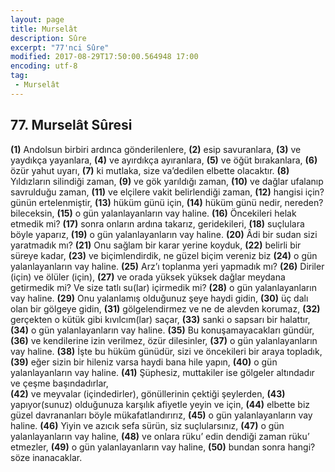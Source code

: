 ```yaml
---
layout: page
title: Murselât
description: Sûre
excerpt: "77'nci Sûre"
modified: 2017-08-29T17:50:00.564948 17:00
encoding: utf-8
tag: 
 - Murselât
---
```


## 77. Murselât Sûresi

**(1)** Andolsun birbiri ardınca gönderilenlere, 
**(2)** esip savuranlara,
**(3)** ve yaydıkça yayanlara,
**(4)** ve ayırdıkça ayıranlara,
**(5)** ve öğüt bırakanlara,
**(6)** özür yahut uyarı,
**(7)** ki mutlaka, size va’dedilen elbette olacaktır.
**(8)** Yıldızların silindiği zaman,
**(9)** ve gök yarıldığı zaman,
****(10)**** ve dağlar ufalanıp savrulduğu zaman, 
****(11)**** ve elçilere vakit belirlendiği zaman, 
****(12)**** hangisi için? günün ertelenmiştir,
****(13)**** hüküm günü için,
****(14)**** hüküm günü nedir, nereden? bileceksin,
****(15)**** o gün yalanlayanların vay haline.
****(16)**** Öncekileri helak etmedik mi?
****(17)**** sonra onların ardına takarız, geridekileri, 
****(18)**** suçlulara böyle yaparız,
****(19)**** o gün yalanlayanların vay haline. 
****(20)**** Âdi bir sudan sizi yaratmadık mı?
****(21)**** Onu sağlam bir karar yerine koyduk,
****(22)**** belirli bir süreye kadar,
****(23)**** ve biçimlendirdik, ne güzel biçim vereniz biz
****(24)**** o gün yalanlayanların vay haline.
****(25)**** Arz’ı toplanma yeri yapmadık mı?
****(26)**** Diriler (için) ve ölüler (için),
****(27)**** ve orada yüksek yüksek dağlar meydana getirmedik mi? Ve size tatlı su(lar) içirmedik mi?
****(28)**** o gün yalanlayanların vay haline.
****(29)**** Onu yalanlamış olduğunuz şeye haydi gidin,
****(30)**** üç dalı olan bir gölgeye gidin,
****(31)**** gölgelendirmez ve ne de alevden korumaz,
****(32)**** gerçekten o kütük gibi kıvılcım(lar) saçar,
****(33)**** sanki o sapsarı bir halattır,
****(34)**** o gün yalanlayanların vay haline.
****(35)**** Bu konuşamayacakları gündür,
****(36)**** ve kendilerine izin verilmez, özür dilesinler,
****(37)**** o gün yalanlayanların vay haline.
****(38)**** İşte bu hüküm günüdür, sizi ve öncekileri bir araya topladık, 
****(39)**** eğer sizin bir hileniz varsa haydi bana hile yapın,
****(40)**** o gün yalanlayanların vay haline.
****(41)**** Şüphesiz, muttakiler ise gölgeler altındadır ve çeşme başındadırlar,	
****(42)**** ve meyvalar (içindedirler), gönüllerinin çektiği şeylerden,
****(43)**** yapıyor(sunuz) olduğunuza karşılık afiyetle yeyin ve için, 
****(44)**** elbette biz güzel davrananları böyle mükafatlandırırız,
****(45)**** o gün yalanlayanların vay haline.
****(46)**** Yiyin ve azıcık sefa sürün, siz suçlularsınız,
****(47)**** o gün yalanlayanların vay haline,
****(48)**** ve onlara rüku’ edin dendiği zaman rüku’ etmezler,
****(49)**** o gün yalanlayanların vay haline,
****(50)**** bundan sonra hangi? söze inanacaklar.
